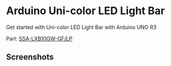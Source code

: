 # Arduino Uni-color LED Light Bar
Get started with Uni-color LED Light Bar with Arduino UNO R3

Part: [SSA-LXB10GW-GF/LP](https://www.digikey.com/en/products/detail/lumex-opto-components-inc/SSA-LXB10GW-GF-LP/270807)

## Screenshots

